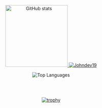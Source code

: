 <p align="center">
  <a href="https://github.com/anuraghazra/github-readme-stats">
    <img src="https://github-readme-stats.vercel.app/api?username=JohnDev19&show_icons=true" alt="GitHub stats" height="195 width="400">
    <img alt="Johndev19" src="https://streak-stats.demolab.com/?user=JohnDev19&theme=vue-dark">
  </a>
</p>

<p align="center">
  <img align="center" src="https://github-readme-stats.vercel.app/api/top-langs?username=JohnDev19&hide_border=true&no-bg=true&no-frame=true&layout=compact&theme=transparent&langs_count=10" alt="Top Languages"/>
</p>
<br><br><div align="center">
  
  [![trophy](https://github-profile-trophy.vercel.app/?username=JohnDev19)](https://github.com/ryo-ma/github-profile-trophy)
</div>
